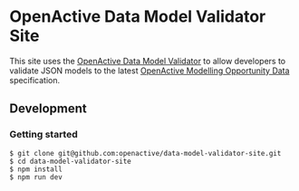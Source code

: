 # OpenActive Data Model Validator Site

This site uses the [OpenActive Data Model Validator](https://github.com/openactive/data-model-validator) to allow developers to validate JSON models to the latest [OpenActive Modelling Opportunity Data](https://www.openactive.io/modelling-opportunity-data/) specification.

## Development

### Getting started

```shell
$ git clone git@github.com:openactive/data-model-validator-site.git
$ cd data-model-validator-site
$ npm install
$ npm run dev
```
